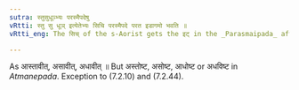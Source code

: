 ```yaml
---
sutra: स्तुसुधूञ्भ्यः परस्मैपदेषु
vRtti: स्तु सु धूञ् इत्येतेभ्यः सिचि परस्मैपदे परत इडागमो भवति ॥
vRtti_eng: The सिच् of the s-Aorist gets the इट् in the _Parasmaipada_ after the roots स्तु, सु and धूञ् ॥

---
```

As आस्तावीत्, असावीत्, अधावीत् ॥ But अस्तोष्ट, असोष्ट, आधोष्ट or अधविष्ट in _Atmanepada_. Exception to (7.2.10) and (7.2.44).